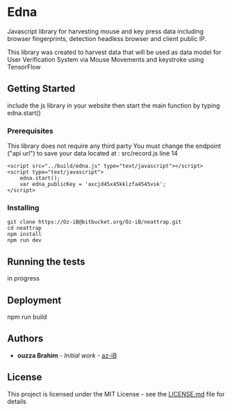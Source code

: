 # Edna

Javascript library for harvesting mouse and key press data including browser fingerprints, detection headless browser and client public IP.

This library was created to harvest data that will be used as data model for User Verification System via Mouse Movements and keystroke using TensorFlow

## Getting Started

include the js library in your website then start the main function by typing edna.start()

### Prerequisites

This library does not require any third party
You must change the endpoint ("api url") to save your data located at :
	src/record.js line 14

```
<script src="../build/edna.js" type="text/javascript"></script>
<script type="text/javascript">
	edna.start();
	var edna_publicKey = 'axcjd45x45kklzfa4545vsk';
</script>
```

### Installing

	git clone https://Oz-iB@bitbucket.org/Oz-iB/neattrap.git
	cd neattrap
	npm install
	npm run dev



## Running the tests

in progress


## Deployment

npm run build

## Authors

* **ouzza Brahim** - *Initial work* - [az-iB](https://github.com/az-iB)

## License

This project is licensed under the MIT License - see the [LICENSE.md](LICENSE.md) file for details
